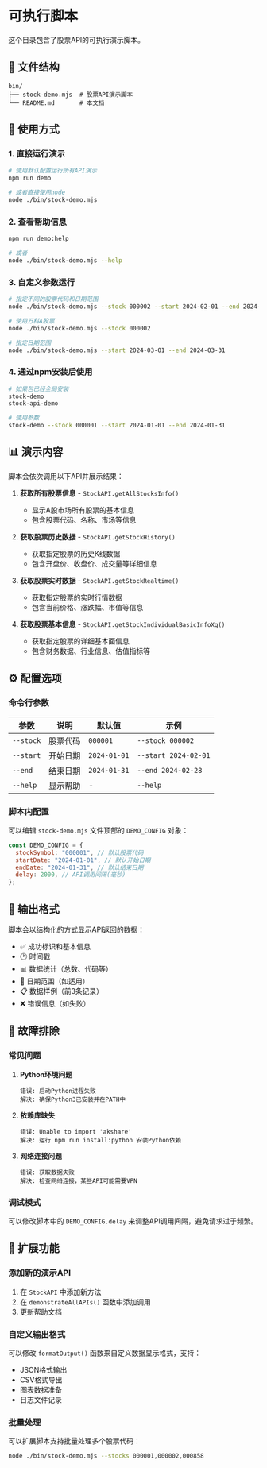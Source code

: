 # 可执行脚本

这个目录包含了股票API的可执行演示脚本。

## 📁 文件结构

```
bin/
├── stock-demo.mjs  # 股票API演示脚本
└── README.md       # 本文档
```

## 🚀 使用方式

### 1. 直接运行演示

```bash
# 使用默认配置运行所有API演示
npm run demo

# 或者直接使用node
node ./bin/stock-demo.mjs
```

### 2. 查看帮助信息

```bash
npm run demo:help

# 或者
node ./bin/stock-demo.mjs --help
```

### 3. 自定义参数运行

```bash
# 指定不同的股票代码和日期范围
node ./bin/stock-demo.mjs --stock 000002 --start 2024-02-01 --end 2024-02-28

# 使用万科A股票
node ./bin/stock-demo.mjs --stock 000002

# 指定日期范围
node ./bin/stock-demo.mjs --start 2024-03-01 --end 2024-03-31
```

### 4. 通过npm安装后使用

```bash
# 如果包已经全局安装
stock-demo
stock-api-demo

# 使用参数
stock-demo --stock 000001 --start 2024-01-01 --end 2024-01-31
```

## 📊 演示内容

脚本会依次调用以下API并展示结果：

1. **获取所有股票信息** - `StockAPI.getAllStocksInfo()`
   - 显示A股市场所有股票的基本信息
   - 包含股票代码、名称、市场等信息

2. **获取股票历史数据** - `StockAPI.getStockHistory()`
   - 获取指定股票的历史K线数据
   - 包含开盘价、收盘价、成交量等详细信息

3. **获取股票实时数据** - `StockAPI.getStockRealtime()`
   - 获取指定股票的实时行情数据
   - 包含当前价格、涨跌幅、市值等信息

4. **获取股票基本信息** - `StockAPI.getStockIndividualBasicInfoXq()`
   - 获取指定股票的详细基本面信息
   - 包含财务数据、行业信息、估值指标等

## ⚙️ 配置选项

### 命令行参数

| 参数      | 说明     | 默认值       | 示例                 |
| --------- | -------- | ------------ | -------------------- |
| `--stock` | 股票代码 | `000001`     | `--stock 000002`     |
| `--start` | 开始日期 | `2024-01-01` | `--start 2024-02-01` |
| `--end`   | 结束日期 | `2024-01-31` | `--end 2024-02-28`   |
| `--help`  | 显示帮助 | -            | `--help`             |

### 脚本内配置

可以编辑 `stock-demo.mjs` 文件顶部的 `DEMO_CONFIG` 对象：

```javascript
const DEMO_CONFIG = {
  stockSymbol: "000001", // 默认股票代码
  startDate: "2024-01-01", // 默认开始日期
  endDate: "2024-01-31", // 默认结束日期
  delay: 2000, // API调用间隔(毫秒)
};
```

## 📝 输出格式

脚本会以结构化的方式显示API返回的数据：

- ✅ 成功标识和基本信息
- 🕐 时间戳
- 📊 数据统计（总数、代码等）
- 📅 日期范围（如适用）
- 📋 数据样例（前3条记录）
- ❌ 错误信息（如失败）

## 🔧 故障排除

### 常见问题

1. **Python环境问题**

   ```
   错误: 启动Python进程失败
   解决: 确保Python3已安装并在PATH中
   ```

2. **依赖库缺失**

   ```
   错误: Unable to import 'akshare'
   解决: 运行 npm run install:python 安装Python依赖
   ```

3. **网络连接问题**
   ```
   错误: 获取数据失败
   解决: 检查网络连接，某些API可能需要VPN
   ```

### 调试模式

可以修改脚本中的 `DEMO_CONFIG.delay` 来调整API调用间隔，避免请求过于频繁。

## 🌟 扩展功能

### 添加新的演示API

1. 在 `StockAPI` 中添加新方法
2. 在 `demonstrateAllAPIs()` 函数中添加调用
3. 更新帮助文档

### 自定义输出格式

可以修改 `formatOutput()` 函数来自定义数据显示格式，支持：

- JSON格式输出
- CSV格式导出
- 图表数据准备
- 日志文件记录

### 批量处理

可以扩展脚本支持批量处理多个股票代码：

```bash
node ./bin/stock-demo.mjs --stocks 000001,000002,000858
```
